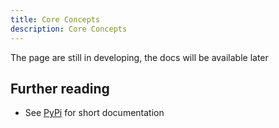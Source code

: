 ```yaml
---
title: Core Concepts
description: Core Concepts
---
```


The page are still in developing, the docs will be available later

## Further reading

- See [PyPi](https://pypi.org/project/pihace/) for short documentation
